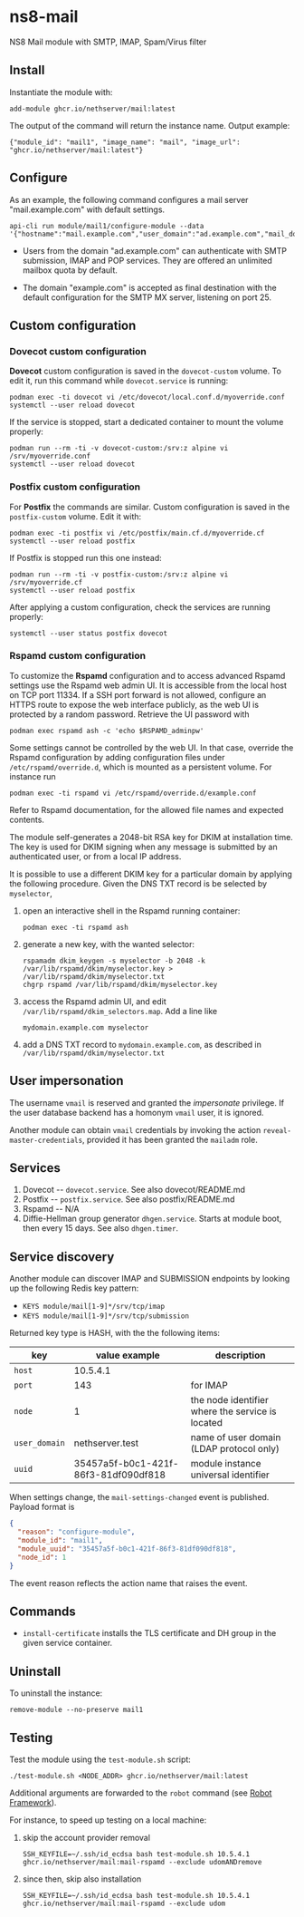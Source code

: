 # ns8-mail

NS8 Mail module with SMTP, IMAP, Spam/Virus filter

## Install

Instantiate the module with:

    add-module ghcr.io/nethserver/mail:latest

The output of the command will return the instance name.
Output example:

    {"module_id": "mail1", "image_name": "mail", "image_url": "ghcr.io/nethserver/mail:latest"}

## Configure

As an example, the following command configures a mail server
"mail.example.com" with default settings.

    api-cli run module/mail1/configure-module --data '{"hostname":"mail.example.com","user_domain":"ad.example.com","mail_domain":"example.com"}'

- Users from the domain "ad.example.com" can authenticate with SMTP
  submission, IMAP and POP services. They are offered an unlimited mailbox
  quota by default.

- The domain "example.com" is accepted as final destination with the
  default configuration for the SMTP MX server, listening on port 25.

## Custom configuration

### Dovecot custom configuration

**Dovecot** custom configuration is saved in the `dovecot-custom` volume.
To edit it, run this command while `dovecot.service` is running:

    podman exec -ti dovecot vi /etc/dovecot/local.conf.d/myoverride.conf
    systemctl --user reload dovecot

If the service is stopped, start a dedicated container to mount the volume
properly:

    podman run --rm -ti -v dovecot-custom:/srv:z alpine vi /srv/myoverride.conf
    systemctl --user reload dovecot

### Postfix custom configuration

For **Postfix** the commands are similar. Custom configuration is saved in
the `postfix-custom` volume. Edit it with:

    podman exec -ti postfix vi /etc/postfix/main.cf.d/myoverride.cf
    systemctl --user reload postfix

If Postfix is stopped run this one instead:

    podman run --rm -ti -v postfix-custom:/srv:z alpine vi /srv/myoverride.cf
    systemctl --user reload postfix

After applying a custom configuration, check the services are running properly:

    systemctl --user status postfix dovecot

### Rspamd custom configuration

To customize the **Rspamd** configuration and to access advanced Rspamd
settings use the Rspamd web admin UI. It is accessible from the local host
on TCP port 11334. If a SSH port forward is not allowed, configure an
HTTPS route to expose the web interface publicly, as the web UI is
protected by a random password. Retrieve the UI password with

    podman exec rspamd ash -c 'echo $RSPAMD_adminpw'

Some settings cannot be controlled by the web UI. In that case, override
the Rspamd configuration by adding configuration files under
`/etc/rspamd/override.d`, which is mounted as a persistent volume. For instance run

    podman exec -ti rspamd vi /etc/rspamd/override.d/example.conf

Refer to Rspamd documentation, for the allowed file names and expected
contents.

The module self-generates a 2048-bit RSA key for DKIM at installation
time. The key is used for DKIM signing when any message is submitted by an
authenticated user, or from a local IP address.

It is possible to use a different DKIM key for a particular domain by
applying the following procedure. Given the DNS TXT record is be selected
by `myselector`,

1. open an interactive shell in the Rspamd running container:

       podman exec -ti rspamd ash

1. generate a new key, with the wanted selector:

       rspamadm dkim_keygen -s myselector -b 2048 -k /var/lib/rspamd/dkim/myselector.key > /var/lib/rspamd/dkim/myselector.txt
       chgrp rspamd /var/lib/rspamd/dkim/myselector.key

2. access the Rspamd admin UI, and edit
   `/var/lib/rspamd/dkim_selectors.map`. Add a line like

       mydomain.example.com myselector

3. add a DNS TXT record to `mydomain.example.com`, as described in
   `/var/lib/rspamd/dkim/myselector.txt`


## User impersonation

The username `vmail` is reserved and granted the *impersonate* privilege.
If the user database backend has a homonym `vmail` user, it is ignored.

Another module can obtain `vmail` credentials by invoking the action
`reveal-master-credentials`, provided it has been granted the `mailadm`
role.

## Services

1. Dovecot -- `dovecot.service`. See also dovecot/README.md
2. Postfix -- `postfix.service`. See also postfix/README.md
3. Rspamd -- N/A
4. Diffie-Hellman group generator `dhgen.service`. Starts at module boot,
   then every 15 days. See also `dhgen.timer`.

## Service discovery

Another module can discover IMAP and SUBMISSION endpoints by looking up
the following Redis key pattern:

- `KEYS module/mail[1-9]*/srv/tcp/imap`
- `KEYS module/mail[1-9]*/srv/tcp/submission`

Returned key type is HASH, with the the following items:

| key    | value example   | description |
| ------ | --------------- | ----------- |
| `host` | 10.5.4.1        |             |
| `port` | 143             | for IMAP    |
| `node` | 1               | the node identifier where the service is located |
| `user_domain` | nethserver.test | name of user domain (LDAP protocol only)  |
| `uuid` | 35457a5f-b0c1-421f-86f3-81df090df818 | module instance universal identifier |

When settings change, the `mail-settings-changed` event is published. Payload format is

```json
{
  "reason": "configure-module",
  "module_id": "mail1",
  "module_uuid": "35457a5f-b0c1-421f-86f3-81df090df818",
  "node_id": 1
}
```

The event reason reflects the action name that raises the event.

## Commands

- `install-certificate` installs the TLS certificate and DH group in the
  given service container.

## Uninstall

To uninstall the instance:

    remove-module --no-preserve mail1

## Testing

Test the module using the `test-module.sh` script:

    ./test-module.sh <NODE_ADDR> ghcr.io/nethserver/mail:latest

Additional arguments are forwarded to the `robot` command (see [Robot
Framework](https://robotframework.org/)).

For instance, to speed up testing on a local machine:

1. skip the account provider removal

       SSH_KEYFILE=~/.ssh/id_ecdsa bash test-module.sh 10.5.4.1 ghcr.io/nethserver/mail:mail-rspamd --exclude udomANDremove

2. since then, skip also installation

       SSH_KEYFILE=~/.ssh/id_ecdsa bash test-module.sh 10.5.4.1 ghcr.io/nethserver/mail:mail-rspamd --exclude udom
